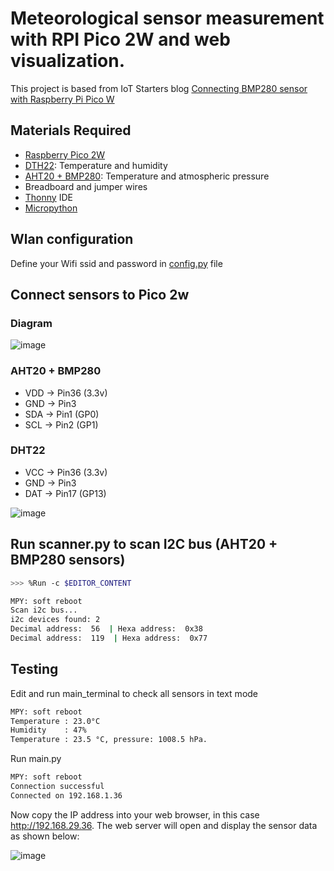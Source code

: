# Meteorological sensor measurement with RPI Pico 2W and web visualization.

This project is based from IoT Starters blog [Connecting BMP280 sensor with Raspberry Pi Pico W](https://iotstarters.com/connecting-bmp280-sensor-with-raspberry-pi-pico-w/)

## Materials Required
  
- [Raspberry Pico 2W](https://www.raspberrypi.com/products/raspberry-pi-pico-2/) 
- [DTH22](https://fr.aliexpress.com/item/32759901711.html?spm=a2g0o.order_list.order_list_main.61.1ab05e5bBsdUCw&gatewayAdapt=glo2fra): Temperature and humidity
- [AHT20 + BMP280](https://fr.aliexpress.com/item/1005008139283157.html?spm=a2g0o.order_list.order_list_main.66.1ab05e5bBsdUCw&gatewayAdapt=glo2fra): Temperature and atmospheric pressure
- Breadboard and jumper wires
- [Thonny](https://thonny.org/) IDE
- [Micropython](https://micropython.org/download/RPI_PICO2_W/)

## Wlan configuration

Define your Wifi ssid and password in [config.py](https://github.com/jgrelet/weather_web_sensors/blob/main/config.py) file

## Connect sensors to Pico 2w

### Diagram

![image](https://github.com/user-attachments/assets/89be49a1-b381-4cd1-b109-21f744a02b64)

### AHT20 + BMP280 

- VDD -> Pin36  (3.3v)
- GND -> Pin3
- SDA -> Pin1 (GP0)
- SCL -> Pin2 (GP1)

### DHT22

- VCC -> Pin36  (3.3v)
- GND -> Pin3
- DAT -> Pin17 (GP13)

![image](https://github.com/user-attachments/assets/dd9a2923-c1ae-4107-bdb5-fe882f0aea93)


## Run scanner.py to scan I2C bus (AHT20 + BMP280 sensors)

``` bash
>>> %Run -c $EDITOR_CONTENT

MPY: soft reboot
Scan i2c bus...
i2c devices found: 2
Decimal address:  56  | Hexa address:  0x38
Decimal address:  119  | Hexa address:  0x77
```

## Testing
Edit and run main_terminal to check all sensors in text mode
``` bash
MPY: soft reboot
Temperature : 23.0°C
Humidity    : 47%
Temperature : 23.5 °C, pressure: 1008.5 hPa.
```
Run main.py 

``` bash
MPY: soft reboot
Connection successful
Connected on 192.168.1.36
```
Now copy the IP address into your web browser, in this case http://192.168.29.36. The web server will open and display the sensor data as shown below:

![image](https://github.com/user-attachments/assets/a4a947ea-ab98-41d5-9230-b89f77d2cbc8)




